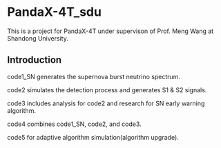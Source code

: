 # PandaX-4T_sdu

This is a project for PandaX-4T under supervison of Prof. Meng Wang at Shandong University.

## Introduction
code1_SN generates the supernova burst neutrino spectrum.

code2 simulates the detection process and generates S1 & S2 signals.

code3 includes analysis for code2 and research for SN early warning algorithm.

code4 combines code1_SN, code2, and code3.

code5 for adaptive algorithm simulation(algorithm upgrade).
